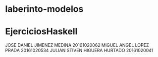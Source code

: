 # laberinto-modelos
# EjerciciosHaskell
JOSE DANIEL JIMENEZ MEDINA 20161020062 
MIGUEL ANGEL LOPEZ PRADA 20161020534 
JULIAN STIVEN HIGUERA HURTADO 20161020041
